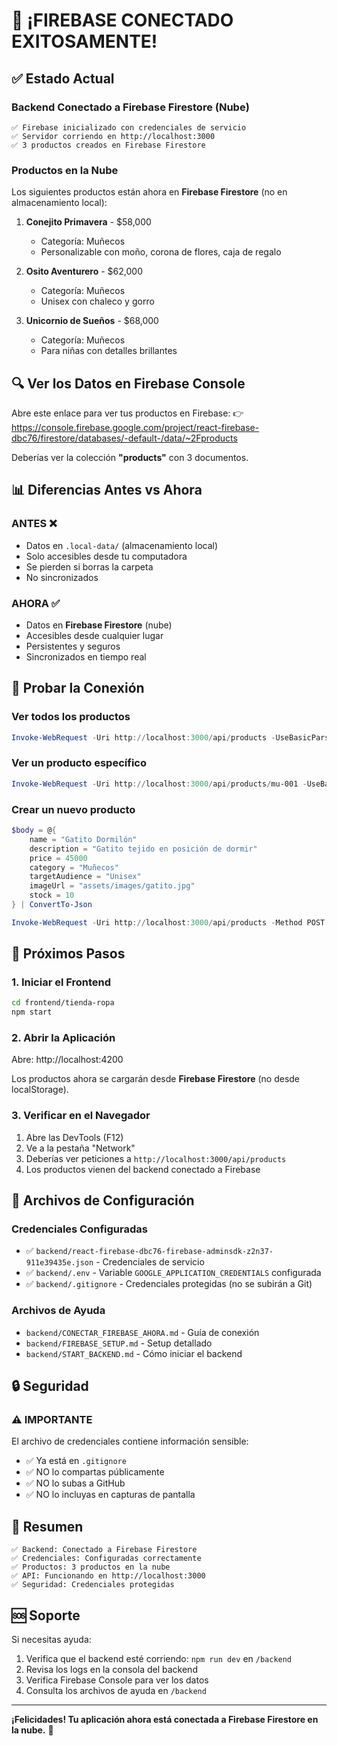 # 🎉 ¡FIREBASE CONECTADO EXITOSAMENTE!

## ✅ Estado Actual

### Backend Conectado a Firebase Firestore (Nube)
```
✅ Firebase inicializado con credenciales de servicio
✅ Servidor corriendo en http://localhost:3000
✅ 3 productos creados en Firebase Firestore
```

### Productos en la Nube
Los siguientes productos están ahora en **Firebase Firestore** (no en almacenamiento local):

1. **Conejito Primavera** - $58,000
   - Categoría: Muñecos
   - Personalizable con moño, corona de flores, caja de regalo

2. **Osito Aventurero** - $62,000
   - Categoría: Muñecos
   - Unisex con chaleco y gorro

3. **Unicornio de Sueños** - $68,000
   - Categoría: Muñecos
   - Para niñas con detalles brillantes

## 🔍 Ver los Datos en Firebase Console

Abre este enlace para ver tus productos en Firebase:
👉 https://console.firebase.google.com/project/react-firebase-dbc76/firestore/databases/-default-/data/~2Fproducts

Deberías ver la colección **"products"** con 3 documentos.

## 📊 Diferencias Antes vs Ahora

### ANTES ❌
- Datos en `.local-data/` (almacenamiento local)
- Solo accesibles desde tu computadora
- Se pierden si borras la carpeta
- No sincronizados

### AHORA ✅
- Datos en **Firebase Firestore** (nube)
- Accesibles desde cualquier lugar
- Persistentes y seguros
- Sincronizados en tiempo real

## 🧪 Probar la Conexión

### Ver todos los productos
```powershell
Invoke-WebRequest -Uri http://localhost:3000/api/products -UseBasicParsing
```

### Ver un producto específico
```powershell
Invoke-WebRequest -Uri http://localhost:3000/api/products/mu-001 -UseBasicParsing
```

### Crear un nuevo producto
```powershell
$body = @{
    name = "Gatito Dormilón"
    description = "Gatito tejido en posición de dormir"
    price = 45000
    category = "Muñecos"
    targetAudience = "Unisex"
    imageUrl = "assets/images/gatito.jpg"
    stock = 10
} | ConvertTo-Json

Invoke-WebRequest -Uri http://localhost:3000/api/products -Method POST -Body $body -ContentType "application/json" -UseBasicParsing
```

## 🚀 Próximos Pasos

### 1. Iniciar el Frontend
```bash
cd frontend/tienda-ropa
npm start
```

### 2. Abrir la Aplicación
Abre: http://localhost:4200

Los productos ahora se cargarán desde **Firebase Firestore** (no desde localStorage).

### 3. Verificar en el Navegador
1. Abre las DevTools (F12)
2. Ve a la pestaña "Network"
3. Deberías ver peticiones a `http://localhost:3000/api/products`
4. Los productos vienen del backend conectado a Firebase

## 📁 Archivos de Configuración

### Credenciales Configuradas
- ✅ `backend/react-firebase-dbc76-firebase-adminsdk-z2n37-911e39435e.json` - Credenciales de servicio
- ✅ `backend/.env` - Variable `GOOGLE_APPLICATION_CREDENTIALS` configurada
- ✅ `backend/.gitignore` - Credenciales protegidas (no se subirán a Git)

### Archivos de Ayuda
- `backend/CONECTAR_FIREBASE_AHORA.md` - Guía de conexión
- `backend/FIREBASE_SETUP.md` - Setup detallado
- `backend/START_BACKEND.md` - Cómo iniciar el backend

## 🔒 Seguridad

### ⚠️ IMPORTANTE
El archivo de credenciales contiene información sensible:
- ✅ Ya está en `.gitignore`
- ✅ NO lo compartas públicamente
- ✅ NO lo subas a GitHub
- ✅ NO lo incluyas en capturas de pantalla

## 🎯 Resumen

```
✅ Backend: Conectado a Firebase Firestore
✅ Credenciales: Configuradas correctamente
✅ Productos: 3 productos en la nube
✅ API: Funcionando en http://localhost:3000
✅ Seguridad: Credenciales protegidas
```

## 🆘 Soporte

Si necesitas ayuda:
1. Verifica que el backend esté corriendo: `npm run dev` en `/backend`
2. Revisa los logs en la consola del backend
3. Verifica Firebase Console para ver los datos
4. Consulta los archivos de ayuda en `/backend`

---

**¡Felicidades! Tu aplicación ahora está conectada a Firebase Firestore en la nube.** 🎉
